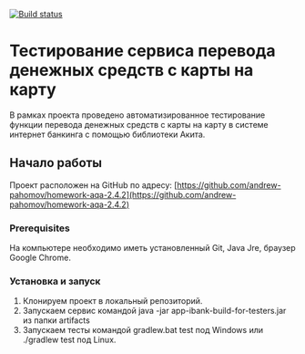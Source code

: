 ﻿[![Build status](https://ci.appveyor.com/api/projects/status/tail5rylc3l8euvl/branch/master?svg=true)](https://ci.appveyor.com/project/andrew-pahomov/homework-aqa-2-4-2/branch/master)

# Тестирование сервиса перевода денежных средств с карты на карту
В рамках проекта проведено автоматизированное тестирование функции перевода денежных средств с карты на карту в системе интернет банкинга с помощью библиотеки Акита.

## Начало работы
Проект расположен на GitHub по адресу: [https://github.com/andrew-pahomov/homework-aqa-2.4.2](https://github.com/andrew-pahomov/homework-aqa-2.4.2)

### Prerequisites
На компьютере необходимо иметь установленный Git, Java Jre, браузер Google Chrome.

### Установка и запуск
1. Клонируем проект в локальный репозиторий.
2. Запускаем сервис командой java -jar app-ibank-build-for-testers.jar из папки artifacts
3. Запускаем тесты командой gradlew.bat test под Windows или ./gradlew test под Linux.
